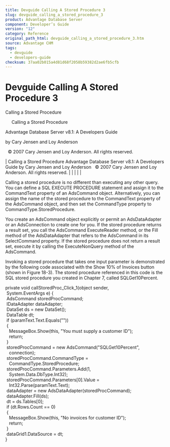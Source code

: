 ```yaml
---
title: Devguide Calling A Stored Procedure 3
slug: devguide_calling_a_stored_procedure_3
product: Advantage Database Server
component: Developer’s Guide
version: "12"
category: Reference
original_path_html: devguide_calling_a_stored_procedure_3.htm
source: Advantage CHM
tags:
  - devguide
  - developers-guide
checksum: 37aa02b015a4d81d68f2058b59382d2ae6fb5cfb
---
```


# Devguide Calling A Stored Procedure 3

Calling a Stored Procedure

     Calling a Stored Procedure

Advantage Database Server v8.1: A Developers Guide

by Cary Jensen and Loy Anderson

  © 2007 Cary Jensen and Loy Anderson. All rights reserved.

| Calling a Stored Procedure  Advantage Database Server v8.1: A Developers Guide  by Cary Jensen and Loy Anderson    © 2007 Cary Jensen and Loy Anderson. All rights reserved. |  |  |  |  |

Calling a stored procedure is no different than executing any other query. You can define a SQL EXECUTE PROCEDURE statement and assign it to the CommandText property of an AdsCommand object. Alternatively, you can assign the name of the stored procedure to the CommandText property of the AdsCommand object, and then set the CommandType property to CommandType.StoredProcedure.

You create an AdsCommand object explicitly or permit an AdsDataAdapter or an AdsConnection to create one for you. If the stored procedure returns a result set, you call the AdsCommand ExecuteReader method, or the Fill method of the AdsDataAdapter that refers to the AdsCommand in its SelectCommand property. If the stored procedure does not return a result set, execute it by calling the ExecuteNonQuery method of the AdsCommand.

Invoking a stored procedure that takes one input parameter is demonstrated by the following code associated with the Show 10% of Invoices button (shown in Figure 18-3). The stored procedure referenced in this code is the SQL stored procedure you created in Chapter 7, called SQLGet10Percent.

private void callStoredProc\_Click\_1(object sender,   
  System.EventArgs e) {  
  AdsCommand storedProcCommand;  
  IDataAdapter dataAdapter;  
  DataSet ds = new DataSet();  
  DataTable dt;  
  if (paramText.Text.Equals(""))   
  {  
    MessageBox.Show(this, "You must supply a customer ID");  
    return;  
  }  
  storedProcCommand = new AdsCommand("SQLGet10Percent",  
    connection);  
  storedProcCommand.CommandType =  
    CommandType.StoredProcedure;  
  storedProcCommand.Parameters.Add(1,  
    System.Data.DbType.Int32);  
  storedProcCommand.Parameters[0].Value =   
    Int32.Parse(paramText.Text);  
  dataAdapter = new AdsDataAdapter(storedProcCommand);  
  dataAdapter.Fill(ds);  
  dt = ds.Tables[0];  
  if (dt.Rows.Count == 0)   
  {  
    MessageBox.Show(this, "No invoices for customer ID");  
    return;  
  }  
  dataGrid1.DataSource = dt;   
}

